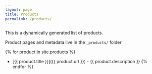 ```yaml
---
layout: page
title: Products
permalink: /products/
---
```


This is a dynamically generated list of products.

Product pages and metadata live in the `_products/` folder

{% for product in site.products %}
* [{{ product.title }}]({{ product.url }}) - {{ product.description }}
{% endfor %}
